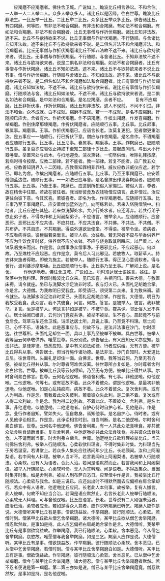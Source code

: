 <!-- { "loadSidebar": true } -->
　　应羯磨不应羯磨者。佛住舍卫城。广说如上。瞻波比丘相言诤讼。不和合住。一人举一人二人举二人。众多人举众多人。诸比丘以是因缘。往白世尊。瞻波比丘非法生。一比丘举一比丘。二比丘举二比丘。众多比丘举众多比丘。佛告诸比丘。有四羯磨。何等四。有非法不和合羯磨。有非法和合羯磨。有如法不和合羯磨。有如法和合羯磨。非法不和合羯磨者。比丘无事僧与作折伏羯磨。诸比丘知非法故。遮不来。比丘不与欲持欲来不说。比丘无事僧与作折伏羯磨。不行随顺。与舍诸比丘知非法故。遮不来比丘不与欲持欲来者不说。是二俱名非法不和合羯磨非法。和合羯磨者。比丘无事僧与作折伏羯磨诸比丘不知非法故不遮不来。诸比丘与欲持欲来者。说比丘。无事僧与作折伏羯磨。不行随顺。与舍诸比丘。不知非法故不遮不来。诸比丘与欲持欲来者。说是二俱名非法和合羯磨。如法不和合羯磨者。比丘有事僧与作折伏羯磨。诸比丘不知如法故。遮不来。诸比丘不与欲持欲来者不说比丘有事。僧与作折伏羯磨。行随顺与舍诸比丘。不知如法故。遮不来。诸比丘不与欲持欲来者不说。是二俱名如法不和合羯磨如法和合羯磨者。比丘有事僧与作折伏羯磨。诸比丘知如法故。不遮不来。诸比丘与欲持欲来者。说比丘有事僧与作折伏羯磨。行随顺法与舍。诸比丘知如法故。不遮不来。诸比丘与欲持欲来者说。是二俱名如法和合羯磨。是中如法和合羯磨。是名应羯磨。余者不应。
　　复有不应羯磨。比丘非折伏事。作折伏羯磨。诸比丘知非法故。遮人不现前。不问不引过。非法不和合。众不成就。白不成就。羯磨不成就。若一一不成就。是名不应羯磨。行随顺已应舍。舍者有六。作折伏羯磨。作不语羯磨。作摈出羯磨。作发喜羯磨。作举羯磨。作别住摩那埵羯磨。作折伏羯磨者。应随顺行五事。比丘事。比丘尼事。眷属事。羯磨事。王事。作折伏羯磨已。应语言长老。汝莫复更犯。犯者僧更重治汝。是五事应一一随顺行。行已折伏下意。僧应与作舍羯磨。是名舍作。不语羯磨者应随顺行五事。比丘事。比丘尼事。眷属事。羯磨事。王事。作羯磨已。应随顺行五事。虽复百岁应驱依止持戒下至知二部律十岁比丘。晨起应问讯。与出大小行器唾壶。举置常处与齿木。与扫地迎食。浣衣熏钵。一切尽供给。唯除礼拜按摩。若病时得令按摩。应教二部律。若不能者。教一部律。若复不能者。应广教五众戒。应教善知阴界入十二因缘。应教善知罪相非罪相。威仪应教非威仪应遮。若学已。即名为舍。作摈出羯磨者。应随顺行五事。比丘事。乃至王事羯磨已。应安着僧伽蓝边住。随顺行五事。一一如法已应与舍。是名舍摈出作发喜羯磨者。应随顺行五事。比丘事。乃至王事。羯磨已。应遣到所犯俗人家悔过。若俗人言。尊者。故在精舍中住耶。若故在彼住者。我当断彼食及衣钱物僧应语言。此非僧过。汝应更往向彼下意。令其欢喜。若彼喜者。即名为舍。作举羯磨者。应随顺行五事。比丘事乃至王事羯磨已。应安着僧伽蓝外边门。向阿练若处。若来入塔院僧院中。扫地者。比丘应逆扫其迹。若来益洗脚处水。大小行处水者。应还泻弃。若共行弟子依止弟子者。不得唤作和上阿阇梨弟子。不应语言。被举余人。应语随顺行。应舍恶邪。恶邪比丘不应共语。不应共住。不应共法食。不共佛。不共法。不共僧。不共布萨。不共自恣。不共羯磨。得语外道欲坐便坐。不得语。被举令坐。若病者。不应看病得语。彼檀越若亲里言。被举人病。汝往看。若无常者不应与华香供养尸不应为作饮食非时浆。供养僧不应分衣钵。不应与烧身取其所眠床。以尸着上。衣钵系咽曳床而出。作是言。众僧事净众僧事净。于恶邪比丘。不应起恶心。何以故。乃至燋柱不应起恶。应作是念。莫令后人习此邪见。若放牧人。取薪草人。持衣钵来施者得取。即彼为施主。若被举人。随顺行五事。得正见心意调软者。得与舍行。波利婆沙摩那埵。比丘应随顺行七事。比丘事乃至王事。广解如上说。是名舍。
　　作他逻咃者。佛住舍卫城。广说如上。尔时须达居士语姊言。姊住。是聚落中为我料理。客僧时瞻波比丘众来。见已欢喜。共相问讯。善来大德。与敷置床褥。请令就座。坐已与洗脚水涂足油非时浆。夜与灯火已。头面礼足胡跪合掌。作是言。大德僧。为我故明日受我食。即受请已。须臾第二众来。复为敷床褥。请令就坐。与洗脚水涂足油非时浆已。头面礼足胡跪合掌。作是言。大德僧。明日为我故受我食。此众言。我不共彼食。问言。何故。答言。是被举人。彼言。我非被举。复言。汝是被举人。何故言非如是被举。不被举竟。夜共诤。邻比俗人发不喜心。居士姊闻已嫌言。云何沙门竟夜共诤。被举不被举。生不喜心。晨起竟不与前食后食。驾草马车还舍卫城。诣须达居士所。具说上事。乃至竟不料理。居士闻已。心怀不乐。语姊言。此是恶事应与。何故不与。是法非法事在沙门。尔时须达。往世尊所。头面礼足却坐一面。具以上事乃至被举不被举。具白世尊。被举人我等当云何恭敬供养。唯愿世尊。具分别说。佛告居士。有义应知无义亦应知。是法非法。是律非律。皆悉应知。是中有义如法如律。行者应供给。无有方便。被举比丘得共从事。佛告居士。但当行施作诸功德。是法非法。沙门自知时。大爱道比丘尼。往世尊所。头面礼足却住一面。白佛言。世尊。我等当云何。乃至无有方便。被举比丘得共从事。尔时尊者阿难优波离。往世尊所亦复如是。尔时尊者舍利弗白佛言。世尊。被举比丘我等云何得知。乃至无有方便。被举比丘得共从事。尔时舍利弗白佛言。世尊。云何名他逻咃。佛语舍利弗。有七事。非他逻咃。似他逻咃。二他逻咃。何等七。或有狂故不着。此众不着彼众。谓是他逻咃。是最初非他逻咃。似他逻咃。如是心乱钝痴病。病故不着。此众不着彼众。复次舍利弗。或有人为利故。作是念。若我着此众失彼利。若着彼众失此利。是二俱不着。复次或有人得二众利故。作是念。我为得二边利故。不着此众。不着彼众。舍利弗。是名七事。非他逻咃。似他逻咃。二他逻咃者。自护心待时自护心者。见他是非。作是念。业行作者自知。譬如失火。但自救身。焉知他事。是名自护心。待时者。或有人见他诤讼相言。作是念。此诤讼相言时到。自当判断。是名二他逻咃。尔时舍利弗白佛言。世尊。云何名中他逻咃。佛告舍利弗。有一人共此众法食味食。亦共彼众法食味食请断当事。复次舍利弗。中他逻咃亦共此众法食味食。亦共彼众法食味食。人不请而断当事。时舍利弗白佛言。世尊。他逻咃比丘欲料理被举比丘。当云何佛告舍利弗。被举人行随顺法。心柔软欲料理者。不得时集非时集。为料理当先于房若温室。若讲堂上。若众多人集处应往诱问年少比丘。长老颇闻。汝和上阿阇梨语。若中间有人料理。被举人当听不。若言我闻和上阿阇梨语。若被举人行随顺法。心柔软。设有人为语者。合此人治。若闻是语默然而止。若言我闻和上阿阇梨语。被举人行随顺法。心柔软可怜。无人为其料理。闻是语者。不得故集众。当因时集非时集。如是舍利弗。被举人到布萨自恣日。应至僧中作是言。我被举比丘行随顺法。心柔软与我舍。如是三说已。应还出出时不得默然而去应偏袒右肩合掌却行。若众中有人语者。他逻咃比丘应问。长老此人本何事。故被举。复有人嫌言。此人被举。何故不知应当合治。若闻是语应默然止。若言长老此人被举行随顺法。心柔软无人料理。可与舍他逻咃。比丘应语言。长老。世尊说有二人刚强未治者。应治已治。柔软者应舍。若如是得众人意者。应作求听羯磨已听乞。羯磨人应作是说。大德僧听某甲比丘有是事。僧欲饶益故。作举羯磨。彼行随顺法。心柔软。若僧时到。僧某甲比丘欲从僧乞舍举羯磨。诸大德听。某甲比丘欲从僧乞舍举羯磨。僧忍默然故。是事如是持。此人应乞偏袒右肩胡跪合掌作是言。大德僧听。我某甲比丘有是事僧欲饶益故。作举羯磨。我已行随顺法。心柔软。舍本恶见。今从僧乞舍举羯磨。哀愍故。唯愿僧与我舍举羯磨。如是三乞。羯磨人应作是说。大德僧听。某甲比丘有是事。僧欲饶益故。作举羯磨。彼行随顺法心柔软。舍本恶见。已从僧中乞舍举羯磨。若僧时到。僧与某甲比丘舍举羯磨白如是。大德僧听。某甲比丘有是事。僧欲饶益故。作举羯磨。彼行随顺法心柔软。舍本恶见。已从僧中乞舍举羯磨。僧今与某甲比丘舍举羯磨。诸大德忍。僧与某甲比丘舍举羯磨者默然。若不忍者便说是第一羯磨。第二第三亦如是说。僧已与某甲比丘舍举羯磨竟。僧忍默然故。是事如是持。是名他逻咃。
